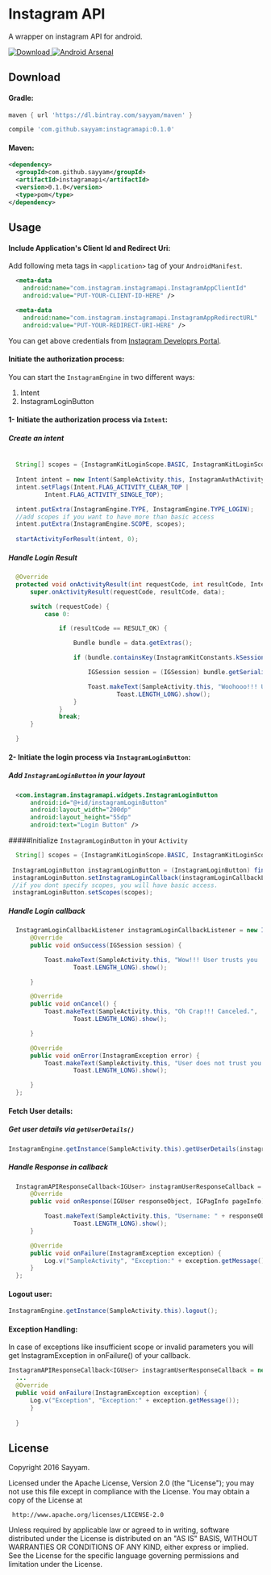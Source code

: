 
Instagram API
============
A wrapper on instagram API for android.

[ ![Download](https://api.bintray.com/packages/sayyam/maven/instagramapi/images/download.svg) ](https://bintray.com/sayyam/maven/instagramapi/_latestVersion)
[![Android Arsenal](https://img.shields.io/badge/Android%20Arsenal-instagramapi-green.svg?style=true)](https://android-arsenal.com/details/1/3381)

Download
--------
#### Gradle:
```groovy
maven { url 'https://dl.bintray.com/sayyam/maven' }

compile 'com.github.sayyam:instagramapi:0.1.0'
```
#### Maven:
```xml
<dependency>
  <groupId>com.github.sayyam</groupId>
  <artifactId>instagramapi</artifactId>
  <version>0.1.0</version>
  <type>pom</type>
</dependency>
```

Usage
--------

#### Include Application's Client Id and Redirect Uri:
Add following meta tags in ```<application>``` tag of your ```AndroidManifest```.

```xml
  <meta-data
    android:name="com.instagram.instagramapi.InstagramAppClientId"
    android:value="PUT-YOUR-CLIENT-ID-HERE" />

  <meta-data
    android:name="com.instagram.instagramapi.InstagramAppRedirectURL"
    android:value="PUT-YOUR-REDIRECT-URI-HERE" />
```
You can get above credentials from [Instagram Developrs Portal](https://www.instagram.com/developer/ "Instagram Developrs Portal").

#### Initiate the authorization process:
You can start the ```InstagramEngine``` in two different ways:
1. Intent
2. InstagramLoginButton

#### 1- Initiate the authorization process via ```Intent```:

##### Create an intent
```java

  String[] scopes = {InstagramKitLoginScope.BASIC, InstagramKitLoginScope.COMMENTS};
  
  Intent intent = new Intent(SampleActivity.this, InstagramAuthActivity.class);
  intent.setFlags(Intent.FLAG_ACTIVITY_CLEAR_TOP |
          Intent.FLAG_ACTIVITY_SINGLE_TOP);

  intent.putExtra(InstagramEngine.TYPE, InstagramEngine.TYPE_LOGIN);
  //add scopes if you want to have more than basic access
  intent.putExtra(InstagramEngine.SCOPE, scopes);
  
  startActivityForResult(intent, 0);
```
##### Handle Login Result

```java
  @Override
  protected void onActivityResult(int requestCode, int resultCode, Intent data) {
      super.onActivityResult(requestCode, resultCode, data);

      switch (requestCode) {
          case 0:

              if (resultCode == RESULT_OK) {

                  Bundle bundle = data.getExtras();

                  if (bundle.containsKey(InstagramKitConstants.kSessionKey)) {

                      IGSession session = (IGSession) bundle.getSerializable(InstagramKitConstants.kSessionKey);

                      Toast.makeText(SampleActivity.this, "Woohooo!!! User trusts you :) " + session.getAccessToken(),
                              Toast.LENGTH_LONG).show();
                  }
              }
              break;
      }

  }
```

#### 2- Initiate the login process via ```InstagramLoginButton```:

##### Add ```InstagramLoginButton``` in your layout
```xml
  <com.instagram.instagramapi.widgets.InstagramLoginButton
      android:id="@+id/instagramLoginButton"
      android:layout_width="200dp"
      android:layout_height="55dp"
      android:text="Login Button" />
```
#####Initialize ```InstagramLoginButton``` in your ```Activity```
```java
  String[] scopes = {InstagramKitLoginScope.BASIC, InstagramKitLoginScope.COMMENTS};
    
 InstagramLoginButton instagramLoginButton = (InstagramLoginButton) findViewById(R.id.instagramLoginButton);
 instagramLoginButton.setInstagramLoginCallback(instagramLoginCallbackListener);
 //if you dont specify scopes, you will have basic access.
 instagramLoginButton.setScopes(scopes);

```
##### Handle Login callback
```java
  InstagramLoginCallbackListener instagramLoginCallbackListener = new InstagramLoginCallbackListener() {
      @Override
      public void onSuccess(IGSession session) {

          Toast.makeText(SampleActivity.this, "Wow!!! User trusts you :) " + session.getAccessToken(),
                  Toast.LENGTH_LONG).show();

      }

      @Override
      public void onCancel() {
          Toast.makeText(SampleActivity.this, "Oh Crap!!! Canceled.",
                  Toast.LENGTH_LONG).show();

      }

      @Override
      public void onError(InstagramException error) {
          Toast.makeText(SampleActivity.this, "User does not trust you :(\n " + error.getMessage(),
                  Toast.LENGTH_LONG).show();

      }
  };
```

#### Fetch User details:

##### Get user details via ```getUserDetails()```
```java
InstagramEngine.getInstance(SampleActivity.this).getUserDetails(instagramUserResponseCallback);
```
##### Handle Response in callback
```java
  InstagramAPIResponseCallback<IGUser> instagramUserResponseCallback = new InstagramAPIResponseCallback<IGUser>() {
      @Override
      public void onResponse(IGUser responseObject, IGPagInfo pageInfo) {

          Toast.makeText(SampleActivity.this, "Username: " + responseObject.getUsername(),
                  Toast.LENGTH_LONG).show();
      }

      @Override
      public void onFailure(InstagramException exception) {
          Log.v("SampleActivity", "Exception:" + exception.getMessage());
      }
  };
```

#### Logout user:

```java
InstagramEngine.getInstance(SampleActivity.this).logout();
```
#### Exception Handling:
In case of exceptions like insufficient scope or invalid parameters you will get InstagramException in onFailure() of your callback.
```java
InstagramAPIResponseCallback<IGUser> instagramUserResponseCallback = new InstagramAPIResponseCallback<IGUser>() {
  ...
  @Override
  public void onFailure(InstagramException exception) {
      Log.v("Exception", "Exception:" + exception.getMessage());
      }
        
  }
```


License
--------

  Copyright 2016 Sayyam.

  Licensed under the Apache License, Version 2.0 (the "License");
  you may not use this file except in compliance with the License.
  You may obtain a copy of the License at

     http://www.apache.org/licenses/LICENSE-2.0

  Unless required by applicable law or agreed to in writing, software
  distributed under the License is distributed on an "AS IS" BASIS,
  WITHOUT WARRANTIES OR CONDITIONS OF ANY KIND, either express or implied.
  See the License for the specific language governing permissions and limitation
  under the License.
